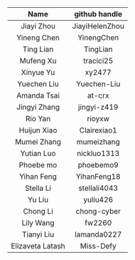 | Name  | github handle |
|:---:|:---:|
| Jiayi Zhou | JiayiHelenZhou |
| Yineng Chen | YinengChen |
| Ting Lian | TingLian |
| Mufeng Xu | tracici25 |
| Xinyue Yu | xy2477 |
| Yuechen Liu | Yuechen-Liu |
| Amanda Tsai | at-crx |
| Jingyi Zhang | jingyi-z419 |
| Rio Yan | rioyxw |
| Huijun Xiao | Clairexiao1 |
| Mumei Zhang | mumeizhang |
| Yutian Luo | nickluo1313 |
| Phoebe mo | phoebemo9 |
| Yihan Feng | YihanFeng18 |
| Stella Li | stellali4043 |
| Yu Liu | yuliu426 |
| Chong Li | chong-cyber |
| Lily Wang | fw2260 |
| Tianyi Liu | lamanda0227 |
| Elizaveta Latash | Miss-Defy |
